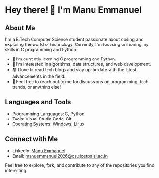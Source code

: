 # Hey there! 👋 I'm Manu Emmanuel

## About Me
I'm a B.Tech Computer Science student passionate about coding and exploring the world of technology. Currently, I'm focusing on honing my skills in C programming and Python.

- 🌱 I’m currently learning C programming and Python.
- 🔭 I’m interested in algorithms, data structures, and web development.
- 📚 I love to read tech blogs and stay up-to-date with the latest advancements in the field.
- 💬 Feel free to reach out to me for discussions on programming, tech trends, or anything else!

## Languages and Tools
- Programming Languages: C, Python
- Tools: Visual Studio Code, Git
- Operating Systems: Windows, Linux

## Connect with Me
- LinkedIn: [Manu Emmanuel](https://www.linkedin.com/in/manu-emmanuel-a8b96527bl)
- Email: manuemmanuel2026@cs.sjcetpalai.ac.in

Feel free to explore, fork, and contribute to any of the repositories you find interesting. 
